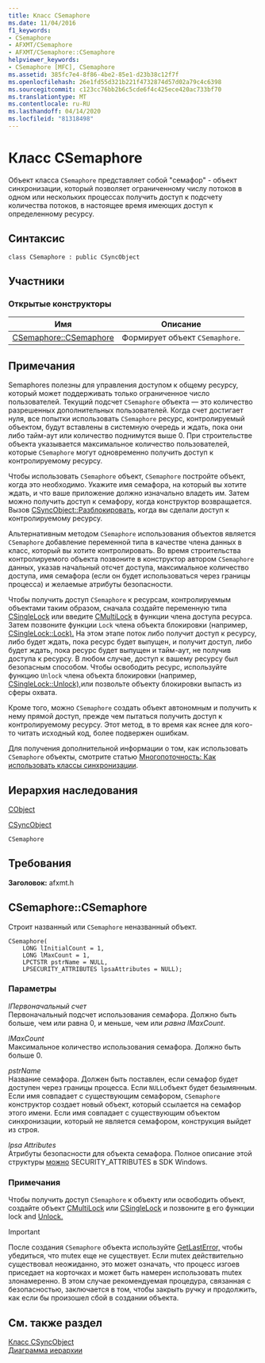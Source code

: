 ```yaml
---
title: Класс CSemaphore
ms.date: 11/04/2016
f1_keywords:
- CSemaphore
- AFXMT/CSemaphore
- AFXMT/CSemaphore::CSemaphore
helpviewer_keywords:
- CSemaphore [MFC], CSemaphore
ms.assetid: 385fc7e4-8f86-4be2-85e1-d23b38c12f7f
ms.openlocfilehash: 26e1fd55d321b221f4732874d57d02a79c4c6398
ms.sourcegitcommit: c123cc76bb2b6c5cde6f4c425ece420ac733bf70
ms.translationtype: MT
ms.contentlocale: ru-RU
ms.lasthandoff: 04/14/2020
ms.locfileid: "81318498"
---
```

# <a name="csemaphore-class"></a>Класс CSemaphore

Объект класса `CSemaphore` представляет собой "семафор" - объект синхронизации, который позволяет ограниченному числу потоков в одном или нескольких процессах получить доступ к подсчету количества потоков, в настоящее время имеющих доступ к определенному ресурсу.

## <a name="syntax"></a>Синтаксис

```
class CSemaphore : public CSyncObject
```

## <a name="members"></a>Участники

### <a name="public-constructors"></a>Открытые конструкторы

|Имя|Описание|
|----------|-----------------|
|[CSemaphore::CSemaphore](#csemaphore)|Формирует объект `CSemaphore`.|

## <a name="remarks"></a>Примечания

Semaphores полезны для управления доступом к общему ресурсу, который может поддерживать только ограниченное число пользователей. Текущий подсчет `CSemaphore` объекта — это количество разрешенных дополнительных пользователей. Когда счет достигает нуля, все попытки использовать `CSemaphore` ресурс, контролируемый объектом, будут вставлены в системную очередь и ждать, пока они либо тайм-аут или количество поднимутся выше 0. При строительстве объекта указывается максимальное количество пользователей, которые `CSemaphore` могут одновременно получить доступ к контролируемому ресурсу.

Чтобы использовать `CSemaphore` объект, `CSemaphore` постройте объект, когда это необходимо. Укажите имя семафора, на который вы хотите ждать, и что ваше приложение должно изначально владеть им. Затем можно получить доступ к семафору, когда конструктор возвращается. Вызов [CSyncObject::Разблокировать,](../../mfc/reference/csyncobject-class.md#unlock) когда вы сделали доступ к контролируемому ресурсу.

Альтернативным методом `CSemaphore` использования объектов является `CSemaphore` добавление переменной типа в качестве члена данных в класс, который вы хотите контролировать. Во время строительства контролируемого объекта позвоните в конструктор автором `CSemaphore` данных, указав начальный отсчет доступа, максимальное количество доступа, имя семафора (если он будет использоваться через границы процесса) и желаемые атрибуты безопасности.

Чтобы получить доступ `CSemaphore` к ресурсам, контролируемым объектами таким образом, сначала создайте переменную типа [CSingleLock](../../mfc/reference/csinglelock-class.md) или введите [CMultiLock](../../mfc/reference/cmultilock-class.md) в функции члена доступа ресурса. Затем позвоните функции `Lock` члена объекта блокировки (например, [CSingleLock::Lock).](../../mfc/reference/csinglelock-class.md#lock) На этом этапе поток либо получит доступ к ресурсу, либо будет ждать, пока ресурс будет выпущен, и получит доступ, либо будет ждать, пока ресурс будет выпущен и тайм-аут, не получив доступа к ресурсу. В любом случае, доступ к вашему ресурсу был безопасным способом. Чтобы освободить ресурс, используйте функцию `Unlock` члена объекта блокировки (например, [CSingleLock::Unlock),](../../mfc/reference/csinglelock-class.md#unlock)или позвольте объекту блокировки выпасть из сферы охвата.

Кроме того, можно `CSemaphore` создать объект автономным и получить к нему прямой доступ, прежде чем пытаться получить доступ к контролируемому ресурсу. Этот метод, в то время как яснее для кого-то читать исходный код, более подвержен ошибкам.

Для получения дополнительной информации о том, как использовать `CSemaphore` объекты, смотрите статью [Многопоточность: Как использовать классы синхронизации](../../parallel/multithreading-how-to-use-the-synchronization-classes.md).

## <a name="inheritance-hierarchy"></a>Иерархия наследования

[CObject](../../mfc/reference/cobject-class.md)

[CSyncObject](../../mfc/reference/csyncobject-class.md)

`CSemaphore`

## <a name="requirements"></a>Требования

**Заголовок:** afxmt.h

## <a name="csemaphorecsemaphore"></a><a name="csemaphore"></a>CSemaphore::CSemaphore

Строит названный или `CSemaphore` неназванный объект.

```
CSemaphore(
    LONG lInitialCount = 1,
    LONG lMaxCount = 1,
    LPCTSTR pstrName = NULL,
    LPSECURITY_ATTRIBUTES lpsaAttributes = NULL);
```

### <a name="parameters"></a>Параметры

*lПервоначальный счет*<br/>
Первоначальный подсчет использования семафора. Должно быть больше, чем или равна 0, и меньше, чем или *равна lMaxCount*.

*lMaxCount*<br/>
Максимальное количество использования семафора. Должно быть больше 0.

*pstrName*<br/>
Название семафора. Должен быть поставлен, если семафор будет доступен через границы процесса. Если `NULL`объект будет безымянным. Если имя совпадает с существующим семафором, `CSemaphore` конструктор создает новый объект, который ссылается на семафор этого имени. Если имя совпадает с существующим объектом синхронизации, который не является семафором, конструкция выйдет из строя.

*lpsa Attributes*<br/>
Атрибуты безопасности для объекта семафора. Полное описание этой структуры [можно](/previous-versions/windows/desktop/legacy/aa379560\(v=vs.85\)) SECURITY_ATTRIBUTES в SDK Windows.

### <a name="remarks"></a>Примечания

Чтобы получить доступ `CSemaphore` к объекту или освободить объект, создайте объект [CMultiLock](../../mfc/reference/cmultilock-class.md) или [CSingleLock](../../mfc/reference/csinglelock-class.md) и позвоните [в](../../mfc/reference/csinglelock-class.md#lock) его функции lock and [Unlock.](../../mfc/reference/csinglelock-class.md#unlock)

> [!IMPORTANT]
> После создания `CSemaphore` объекта используйте [GetLastError,](/windows/win32/api/errhandlingapi/nf-errhandlingapi-getlasterror) чтобы убедиться, что mutex еще не существует. Если mutex действительно существовал неожиданно, это может означать, что процесс изгоев приседает на корточках и может быть намерен использовать mutex злонамеренно. В этом случае рекомендуемая процедура, связанная с безопасностью, заключается в том, чтобы закрыть ручку и продолжить, как если бы произошел сбой в создании объекта.

## <a name="see-also"></a>См. также раздел

[Класс CSyncObject](../../mfc/reference/csyncobject-class.md)<br/>
[Диаграмма иерархии](../../mfc/hierarchy-chart.md)
